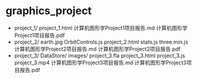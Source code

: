 # graphics_project

- project_1/
    project_1.html
    计算机图形学Project1项目报告.md
    计算机图形学Project1项目报告.pdf
- project_2/
    earth.jpg
    OrbitControls.js
    project_2.html
    stats.js
    three.min.js
    计算机图形学Project2项目报告.md
    计算机图形学Project2项目报告.pdf
- project_3/
    DataStore/
    images/
    project_3.fla
    project_3.html
    project_3.js
    project_3.mp4
    计算机图形学Project3项目报告.md
    计算机图形学Project3项目报告.pdf
